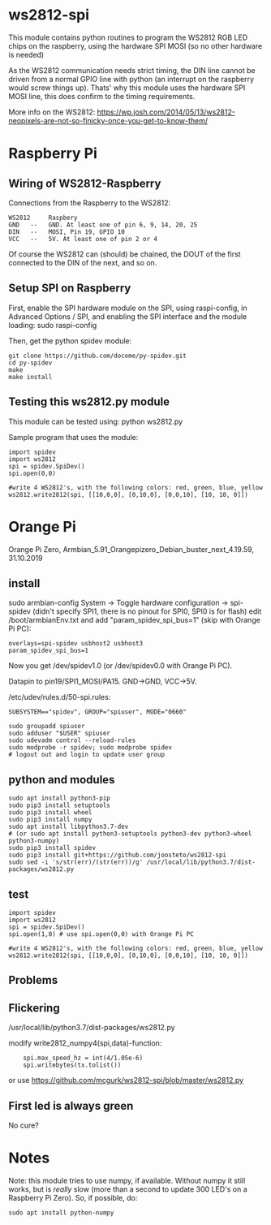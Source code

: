 # ws2812-spi
This module contains python routines to program the WS2812 RGB LED chips on the raspberry,
using the hardware SPI MOSI (so no other hardware is needed)

As the WS2812 communication needs strict timing, the DIN line cannot be driven from
a normal GPIO line with python (an interrupt on the raspberry would screw things up).
Thats' why this module uses the hardware SPI MOSI line, this does confirm to the
timing requirements.

More info on the WS2812: https://wp.josh.com/2014/05/13/ws2812-neopixels-are-not-so-finicky-once-you-get-to-know-them/

# Raspberry Pi

## Wiring of WS2812-Raspberry
Connections from the Raspberry to the WS2812:
```
WS2812     Raspbery
GND   --   GND. At least one of pin 6, 9, 14, 20, 25
DIN   --   MOSI, Pin 19, GPIO 10
VCC   --   5V. At least one of pin 2 or 4
```

Of course the WS2812 can (should) be chained, the DOUT of the first
connected to the DIN of the next, and so on.


## Setup SPI on Raspberry
First, enable the SPI hardware module on the SPI, using raspi-config, in
Advanced Options / SPI, and enabling the SPI interface and the module loading:
    sudo raspi-config


Then, get the python spidev module:
```
git clone https://github.com/doceme/py-spidev.git
cd py-spidev
make
make install
```

## Testing this ws2812.py module
This module can be tested using:
    python ws2812.py


Sample program that uses the module:
```
import spidev
import ws2812
spi = spidev.SpiDev()
spi.open(0,0)

#write 4 WS2812's, with the following colors: red, green, blue, yellow
ws2812.write2812(spi, [[10,0,0], [0,10,0], [0,0,10], [10, 10, 0]])
```

# Orange Pi
Orange Pi Zero, Armbian_5.91_Orangepizero_Debian_buster_next_4.19.59, 31.10.2019

## install
sudo armbian-config
System -> Toggle hardware configuration -> spi-spidev
(didn't specify SPI1, there is no pinout for SPI0, SPI0 is for flash)
edit /boot/armbianEnv.txt and add "param_spidev_spi_bus=1" (skip with Orange Pi PC):
```
overlays=spi-spidev usbhost2 usbhost3
param_spidev_spi_bus=1
```
Now you get /dev/spidev1.0 (or /dev/spidev0.0 with Orange Pi PC).

Datapin to pin19/SPI1_MOSI/PA15. GND->GND, VCC->5V.

/etc/udev/rules.d/50-spi.rules:
```
SUBSYSTEM=="spidev", GROUP="spiuser", MODE="0660"
```

```
sudo groupadd spiuser
sudo adduser "$USER" spiuser
sudo udevadm control --reload-rules
sudo modprobe -r spidev; sudo modprobe spidev
# logout out and login to update user group
```

## python and modules
```
sudo apt install python3-pip
sudo pip3 install setuptools
sudo pip3 install wheel
sudo pip3 install numpy
sudo apt install libpython3.7-dev
# (or sudo apt install python3-setuptools python3-dev python3-wheel python3-numpy)
sudo pip3 install spidev
sudo pip3 install git+https://github.com/joosteto/ws2812-spi
sudo sed -i 's/str(err)/(str(err))/g' /usr/local/lib/python3.7/dist-packages/ws2812.py
```

## test
```
import spidev
import ws2812
spi = spidev.SpiDev()
spi.open(1,0) # use spi.open(0,0) with Orange Pi PC

#write 4 WS2812's, with the following colors: red, green, blue, yellow
ws2812.write2812(spi, [[10,0,0], [0,10,0], [0,0,10], [10, 10, 0]])
```

## Problems

## Flickering
/usr/local/lib/python3.7/dist-packages/ws2812.py

modify write2812_numpy4(spi,data)-function:
```
    spi.max_speed_hz = int(4/1.05e-6)
    spi.writebytes(tx.tolist())
```
or use https://github.com/mcgurk/ws2812-spi/blob/master/ws2812.py

## First led is always green

No cure?

# Notes #
Note: this module tries to use numpy, if available.
Without numpy it still works, but is *really* slow (more than a second
to update 300 LED's on a Raspberry Pi Zero).
So, if possible, do:
```
sudo apt install python-numpy
```
